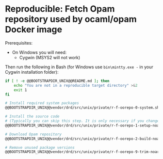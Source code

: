 # Reproducible: Fetch Opam repository used by ocaml/opam Docker image

Prerequisites:
* On Windows you will need:
  * Cygwin (MSYS2 will not work)

Then run the following in Bash (for Windows use `bin\mintty.exe -` in your Cygwin installation folder):

```bash
if [ ! -e @@BOOTSTRAPDIR_UNIX@@README.md ]; then
    echo "You are not in a reproducible target directory" >&2
    exit 1
fi

# Install required system packages
@@BOOTSTRAPDIR_UNIX@@vendor/drd/src/unix/private/r-f-oorepo-0-system.sh

# Install the source code
# (Typically you can skip this step. It is only necessary if you changed any of these scripts or don't have a complete reproducible directory)
@@BOOTSTRAPDIR_UNIX@@vendor/drd/src/unix/private/r-f-oorepo-1-setup-noargs.sh

# Download Opam repository
@@BOOTSTRAPDIR_UNIX@@vendor/drd/src/unix/private/r-f-oorepo-2-build-noargs.sh

# Remove unused package versions
@@BOOTSTRAPDIR_UNIX@@vendor/drd/src/unix/private/r-f-oorepo-9-trim-noargs.sh
```
